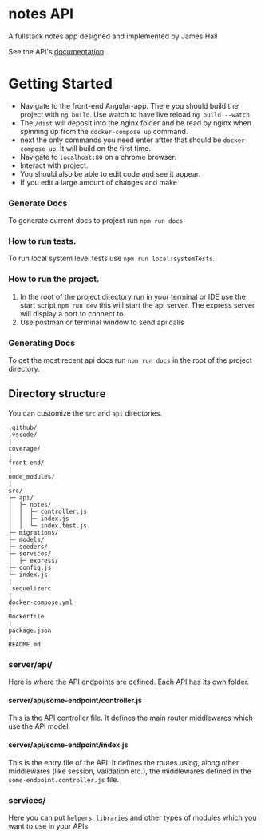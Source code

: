 # notes API
A fullstack notes app designed and implemented by James Hall

See the API's [documentation](DOCS.md).

# Getting Started

- Navigate to the front-end Angular-app. There you should build the project with `ng build`. Use watch to have live reload `ng build --watch`
- The `/dist` will deposit into the nginx folder and be read by nginx when spinning up from the `docker-compose up` command.
- next the only commands you need enter aftter that should be `docker-compose up`. It will build on the first time.
- Navigate to `localhost:80` on a chrome browser. 
- Interact with project.
- You should also be able to edit code and see it appear. 
- If you edit a large amount of changes and make 

### Generate Docs
 To generate current docs to project run `npm run docs`
 
### How to run tests.
 To run local system level tests use `npm run local:systemTests`.

### How to run the project.
1. In the root of the project directory run in your terminal or IDE use the start script `npm run dev` this will start the api server. The express server will display a port to connect to.
2. Use postman or terminal window to send api calls

### Generating Docs
To get the most recent api docs run `npm run docs` in the root of the project directory.

## Directory structure

You can customize the `src` and `api` directories.

```
.github/
.vscode/
|
coverage/
|
front-end/
| 
node_modules/
|
src/
├─ api/
│  ├─ notes/
│  │  ├─ controller.js
│  │  ├─ index.js
│  │  └─ index.test.js
├─ migrations/
├─ models/
├─ seeders/
├─ services/
│  ├─ express/
├─ config.js
└─ index.js
|
.sequelizerc
|
docker-compose.yml
|
Dockerfile
|
package.json
|
README.md

```

### server/api/

Here is where the API endpoints are defined. Each API has its own folder.

#### server/api/some-endpoint/controller.js

This is the API controller file. It defines the main router middlewares which use the API model.

#### server/api/some-endpoint/index.js

This is the entry file of the API. It defines the routes using, along other middlewares (like session, validation etc.), the middlewares defined in the `some-endpoint.controller.js` file.

### services/
Here you can put `helpers`, `libraries` and other types of modules which you want to use in your APIs.
